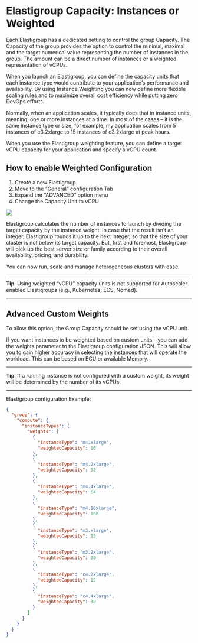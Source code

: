 # Elastigroup Capacity: Instances or Weighted

Each Elastigroup has a dedicated setting to control the group Capacity. The Capacity of the group provides the option to control the minimal, maximal and the target numerical value representing the number of instances in the group. The amount can be a direct number of instances or a weighted representation of vCPUs.

When you launch an Elastigroup, you can define the capacity units that each instance type would contribute to your application’s performance and availability. By using Instance Weighting you can now define more flexible scaling rules and to maximize overall cost efficiency while putting zero DevOps efforts.

Normally, when an application scales, it typically does that in instance units, meaning, one or more Instances at a time.  In most of the cases – it is the same instance type or size, for example, my application scales from 5 instances of c3.2xlarge to 15 instances of c3.2xlarge at peak hours.

When you use the Elastigroup weighting feature, you can define a target vCPU capacity for your application and specify a vCPU count.

## How to enable Weighted Configuration
1. Create a new Elastigroup
2. Move to the “General” configuration Tab
3. Expand the “ADVANCED” option menu
4. Change the Capacity Unit to vCPU

<img src="/elastigroup/_media/corefeatures-capacity-01.png" />

Elastigroup calculates the number of instances to launch by dividing the target capacity by the instance weight. In case that the result isn’t an integer, Elastigroup rounds it up to the next integer, so that the size of your cluster is not below its target capacity. But, first and foremost, Elastigroup will pick up the best server size or family according to their overall availability, pricing, and durability.

You can now run, scale and manage heterogeneous clusters with ease.

---
**Tip**: Using weighted “vCPU” capacity units is not supported for Autoscaler enabled Elastigroups (e.g., Kubernetes, ECS, Nomad).

---

## Advanced Custom Weights

To allow this option, the Group Capacity should be set using the vCPU unit.

If you want instances to be weighted based on custom units – you can add the weights parameter to the Elastigroup configuration JSON. This will allow you to gain higher accuracy in selecting the instances that will operate the workload. This can be based on ECU or available Memory.

---
**Tip**:  If a running instance is not configured with a custom weight, its weight will be determined by the number of its vCPUs.

---

Elastigroup configuration Example:

```json
{
  "group": {
    "compute": {
      "instanceTypes": {
        "weights": [
          {
            "instanceType": "m4.xlarge",
            "weightedCapacity": 16
          },
          {
            "instanceType": "m4.2xlarge",
            "weightedCapacity": 32
          },
          {
            "instanceType": "m4.4xlarge",
            "weightedCapacity": 64
          },
          {
            "instanceType": "m4.10xlarge",
            "weightedCapacity": 160
          },
          {
            "instanceType": "m3.xlarge",
            "weightedCapacity": 15
          },
          {
            "instanceType": "m3.2xlarge",
            "weightedCapacity": 30
          },
          {
            "instanceType": "c4.2xlarge",
            "weightedCapacity": 15
          },
          {
            "instanceType": "c4.4xlarge",
            "weightedCapacity": 30
          }
        ]
      }
    }
  }
}
```
